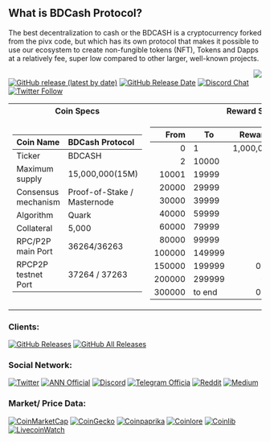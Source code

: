 ## What is BDCash Protocol?
The best decentralization to cash or the BDCASH is a cryptocurrency forked from the pivx code, but which has its own protocol that makes it possible to use our ecosystem to create non-fungible tokens (NFT), Tokens and Dapps at a relatively fee, super low compared to other larger, well-known projects.


<img style="float:right;" src="https://bdcashprotocol.com/img/bdcash-logo.png"></br>
[![GitHub release (latest by date)](https://img.shields.io/github/v/release/BdcashProtocol/bdcash-protocol?color=%24000ace&cacheSeconds=3600)](https://github.com/BdcashProtocol/bdcash-protocol/releases)
[![GitHub Release Date](https://img.shields.io/github/release-date/BdcashProtocol/bdcash-protocol?color=%24000ace&cacheSeconds=3600)](https://github.com/BdcashProtocol/bdcash-protocol/releases)
[![Discord Chat](https://img.shields.io/discord/561164955924037637.svg?logo=discord)](https://discord.gg/rrr8vFS) 
[![Twitter Follow](https://img.shields.io/twitter/follow/BdcashProtocol)](https://twitter.com/BdcashProtocol)

<table>
<tr><th>Coin Specs </th><th>Reward Schema</th></tr>
<tr><td>
 
Coin Name | BDCash Protocol
:--- | :---
Ticker | BDCASH
Maximum supply | 15,000,000(15M) 
Consensus mechanism | Proof-of-Stake / Masternode
Algorithm | Quark
Collateral | 5,000 
RPC/P2P main Port | 36264/36263
RPCP2P testnet Port | 37264 / 37263
 
</td><td>
 
From | To | Rewards | Masternode | Staker |
---: | --- | ---: | ---: | ---: |
0         | 1         | 1,000,000   | 0%  | 0%  
2     | 10000    | 1      | 0% | 0% 
10001     | 19999    | 2     | 75% | 25% 
20000     | 29999    | 3     | 75% | 25% 
30000     | 39999    | 1     | 75% | 25% 
40000     | 59999    | 4     | 75% | 25% 
60000     | 79999    | 3     | 75% | 25% 
80000     | 99999    | 2     | 75% | 25%
100000    | 149999   | 1     | 75% | 25% 
150000    | 199999   | 0.75  | 80% | 20% 
200000    | 299999   | 0.5   | 90% | 10% 
300000    | to end   | 0.25  | 70% | 30% 
 
</td></tr> </table>

### Clients:
[![GitHub Releases](https://img.shields.io/github/downloads/BdcashProtocol/bdcash-protocol/latest/total)](https://github.com/BdcashProtocol/bdcash-protocol/releases/latest) 
[![GitHub All Releases](https://img.shields.io/github/downloads/BdcashProtocol/bdcash-protocol/total?label=downloads%40all%20releases)](https://github.com/BdcashProtocol/bdcash-protocol/releases)<br>

### Social Network:
 [![Twitter](https://img.shields.io/static/v1?label=Twitter&message=Follow&color=blue)](https://twitter.com/bdcashprotocol) 
 [![ANN Official](https://img.shields.io/static/v1?label=BitcoinTalk&message=Join&color=yellow)](https://bitcointalk.org/index.php?topic=5244522) 
 [![Discord](https://img.shields.io/static/v1?label=Discord&message=Join&color=blueviolet)](https://discord.gg/rrr8vFS)
 [![Telegram Officia](https://img.shields.io/static/v1?label=Telegram&message=Join&color=blue)](https://t.me/bdcashprotocol_official) 
 [![Reddit](https://img.shields.io/static/v1?label=Reddit&message=Join&color=orange)](https://www.reddit.com/r/Bdcash/)
 [![Medium](https://img.shields.io/static/v1?label=Medium&message=Join&color=green)](https://bdcashprotocol.medium.com/) 
  

### Market/ Price  Data:

[![CoinMarketCap](https://img.shields.io/static/v1?label=CoinMarketCap&message=Check&color=blue)](https://coinmarketcap.com/currencies/bdcash/) 
[![CoinGecko](https://img.shields.io/static/v1?label=CoinGecko&message=Check&color=green)](https://coingecko.com/coins/bigdata-cash/) 
[![Coinpaprika](https://img.shields.io/static/v1?label=Coinpaprika&message=Join&color=red)](https://coinpaprika.com/coin/bdcash-bdcash/) 
[![Coinlore](https://img.shields.io/static/v1?label=Coinlore&message=Join&color=9cf)](https://www.coinlore.com/coin/bdcash)
[![Coinlib](https://img.shields.io/static/v1?label=Coinlib&message=Join&color=Blueblack)](https://coinlib.io/coin/BDCASH/BigDataCash/) 
[![LivecoinWatch](https://img.shields.io/static/v1?label=LivecoinWatch&message=Join&color=greenblack)](https://www.livecoinwatch.com/price/Bdcash-BDCASH) 
 
